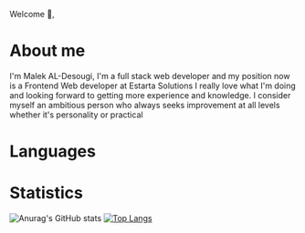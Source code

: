 Welcome 👋,

# About me
I'm Malek AL-Desougi, I'm a full stack web developer and my position now is a Frontend Web developer at Estarta Solutions I really love what I'm doing and looking forward to getting more experience and knowledge. I consider myself an ambitious person who always seeks improvement at all levels whether it's personality or practical


# Languages


# Statistics 
![Anurag's GitHub stats](https://github-readme-stats.vercel.app/api?username=anuraghazra&show_icons=true&theme=gruvbox) [![Top Langs](https://github-readme-stats.vercel.app/api/top-langs/?username=anuraghazra&size_weight=0.5&count_weight=0.5&theme=gruvbox&layout=compact)](https://github.com/anuraghazra/github-readme-stats)







